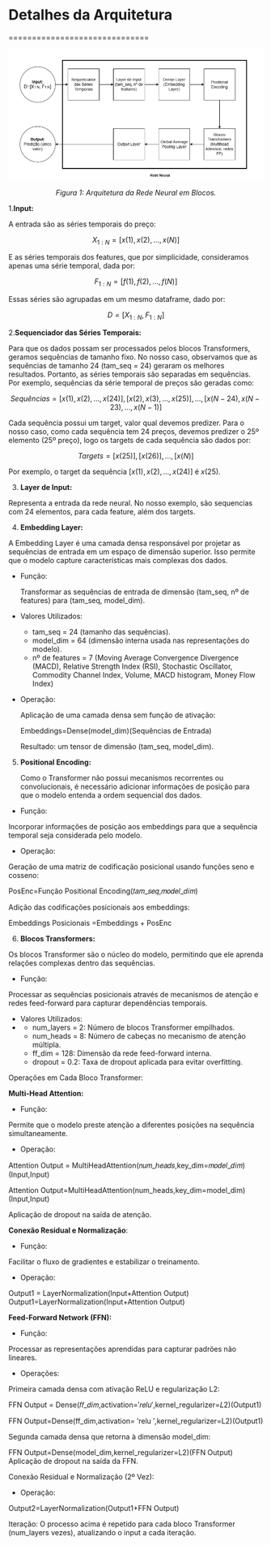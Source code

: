 # Detalhes da Arquitetura ##
==============================
<div align="center">
    <img src="../Arquitetura_Blocos.png" alt="Arquitetura em Blocos" title="Arquitetura em Blocos" />
    <p><em>Figura 1: Arquitetura da Rede Neural em Blocos.</em></p>
</div>


1.**Input:**

A entrada são as séries temporais do preço:

$$ X_{1:N} = [x(1), x(2), ..., x(N)] $$

E as séries temporais dos features, que por simplicidade, consideramos apenas uma série temporal, dada por:

$$ F_{1:N} = [f(1), f(2), ..., f(N)] $$

Essas séries são agrupadas em um mesmo dataframe, dado por:

$$ D = [X_{1:N},F_{1:N}] $$ 

2.**Sequenciador das Séries Temporais:**

Para que os dados possam ser processados pelos blocos Transformers, geramos sequências de tamanho fixo. No nosso caso, observamos que as sequências de tamanho 24 (tam_seq = 24) geraram os melhores resultados. Portanto, as séries temporais são separadas em sequências. Por exemplo, sequências da série temporal de preços são geradas como:

$$ Sequências = [{x(1), x(2), ..., x(24)}] , [{x(2), x(3), ..., x(25)}], ..., [{x(N-24), x(N-23), ..., x(N-1)}] $$

Cada sequência possui um target, valor qual devemos predizer. Para o nosso caso, como cada sequência tem 24 preços, devemos predizer o 25º elemento (25º preço), logo os targets de cada sequência são dados por:

$$ Targets = [x(25)] , [x(26)], ..., [x(N)] $$

Por exemplo, o target da sequência $[{x(1), x(2), ..., x(24)}]$ é $x(25)$.

3. **Layer de Input:**

Representa a entrada da rede neural. No nosso exemplo, são sequencias com 24 elementos, para cada feature, além dos targets.

4. **Embedding Layer:**

A Embedding Layer é uma camada densa responsável por projetar as sequências de entrada em um espaço de dimensão superior. Isso permite que o modelo capture características mais complexas dos dados.

- Função:
  
   Transformar as sequências de entrada de dimensão (tam_seq, nº de features) para (tam_seq, model_dim).
  
- Valores Utilizados:
  
  - tam_seq = 24  (tamanho das sequências).
  - model_dim = 64 (dimensão interna usada nas representações do modelo).
  - nº de features = 7 (Moving Average Convergence Divergence (MACD), Relative Strength Index (RSI), Stochastic Oscillator, Commodity Channel Index, Volume, MACD histogram, Money Flow Index)
  
- Operação:
 
  Aplicação de uma camada densa sem função de ativação:
  
  Embeddings=Dense(model_dim)(Sequências de Entrada)

  Resultado: um tensor de dimensão (tam_seq, model_dim).

5. **Positional Encoding:**

   Como o Transformer não possui mecanismos recorrentes ou convolucionais, é necessário adicionar informações de posição para que o modelo entenda a ordem sequencial dos dados.

- Função:

 Incorporar informações de posição aos embeddings para que a sequência temporal seja considerada pelo modelo.
 
- Operação:

Geração de uma matriz de codificação posicional usando funções seno e cosseno:

PosEnc=Função Positional Encoding(𝑡𝑎𝑚_𝑠𝑒𝑞,𝑚𝑜𝑑𝑒𝑙_𝑑𝑖𝑚)

Adição das codificações posicionais aos embeddings:

Embeddings Posicionais =Embeddings + PosEnc

6. **Blocos Transformers:**

Os blocos Transformer são o núcleo do modelo, permitindo que ele aprenda relações complexas dentro das sequências.

- Função:

Processar as sequências posicionais através de mecanismos de atenção e redes feed-forward para capturar dependências temporais.

- Valores Utilizados:
- 
  - num_layers = 2: Número de blocos Transformer empilhados.
  - num_heads = 8: Número de cabeças no mecanismo de atenção múltipla.
  - ff_dim = 128: Dimensão da rede feed-forward interna.
  - dropout = 0.2: Taxa de dropout aplicada para evitar overfitting.
     
Operações em Cada Bloco Transformer:

**Multi-Head Attention:**

- Função:
  
 Permite que o modelo preste atenção a diferentes posições na sequência simultaneamente.
 
- Operação:

Attention Output = MultiHeadAttention(𝑛𝑢𝑚_ℎ𝑒𝑎𝑑𝑠,key_dim=𝑚𝑜𝑑𝑒𝑙_𝑑𝑖𝑚)(Input,Input)

Attention Output=MultiHeadAttention(num_heads,key_dim=model_dim)(Input,Input)

Aplicação de dropout na saída de atenção.


**Conexão Residual e Normalização**:

- Função:

Facilitar o fluxo de gradientes e estabilizar o treinamento.

- Operação: 

Output1 = LayerNormalization(Input+Attention Output)
Output1=LayerNormalization(Input+Attention Output)

**Feed-Forward Network (FFN):**

- Função:

Processar as representações aprendidas para capturar padrões não lineares.

- Operações:
  
Primeira camada densa com ativação ReLU e regularização L2:

FFN Output = Dense(𝑓𝑓_𝑑𝑖𝑚,activation=′𝑟𝑒𝑙𝑢′,kernel_regularizer=𝐿2)(Output1)

FFN Output=Dense(ff_dim,activation= ′relu ′,kernel_regularizer=L2)(Output1)

Segunda camada densa que retorna à dimensão model_dim:

FFN Output=Dense(model_dim,kernel_regularizer=L2)(FFN Output)
Aplicação de dropout na saída da FFN.

Conexão Residual e Normalização (2º Vez):

- Operação:

Output2=LayerNormalization(Output1+FFN Output)

Iteração: O processo acima é repetido para cada bloco Transformer (num_layers vezes), atualizando o input a cada iteração.


